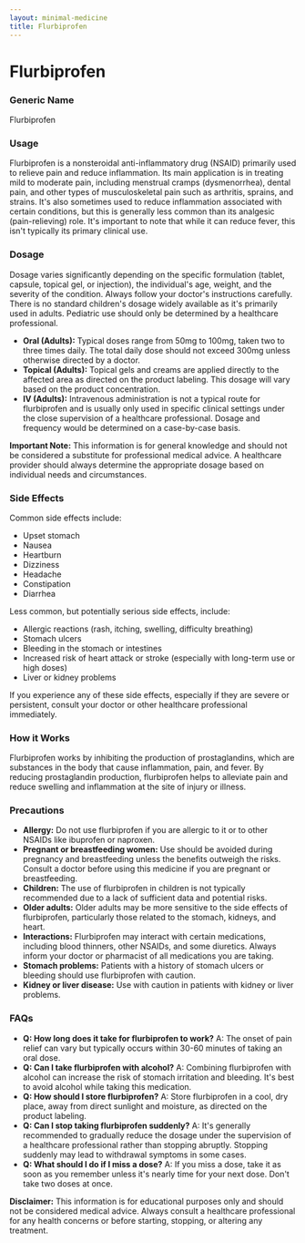 ```yaml
---
layout: minimal-medicine
title: Flurbiprofen
---
```


# Flurbiprofen
### Generic Name
Flurbiprofen

### Usage
Flurbiprofen is a nonsteroidal anti-inflammatory drug (NSAID) primarily used to relieve pain and reduce inflammation.  Its main application is in treating mild to moderate pain, including menstrual cramps (dysmenorrhea), dental pain, and other types of musculoskeletal pain such as arthritis, sprains, and strains.  It's also sometimes used to reduce inflammation associated with certain conditions, but this is generally less common than its analgesic (pain-relieving) role.  It's important to note that while it can reduce fever, this isn't typically its primary clinical use.


### Dosage
Dosage varies significantly depending on the specific formulation (tablet, capsule, topical gel, or injection), the individual's age, weight, and the severity of the condition.  Always follow your doctor's instructions carefully.  There is no standard children's dosage widely available as it's primarily used in adults.  Pediatric use should only be determined by a healthcare professional.

* **Oral (Adults):**  Typical doses range from 50mg to 100mg, taken two to three times daily.  The total daily dose should not exceed 300mg unless otherwise directed by a doctor.
* **Topical (Adults):**  Topical gels and creams are applied directly to the affected area as directed on the product labeling.  This dosage will vary based on the product concentration.
* **IV (Adults):** Intravenous administration is not a typical route for flurbiprofen and is usually only used in specific clinical settings under the close supervision of a healthcare professional. Dosage and frequency would be determined on a case-by-case basis.

**Important Note:**  This information is for general knowledge and should not be considered a substitute for professional medical advice.  A healthcare provider should always determine the appropriate dosage based on individual needs and circumstances.


### Side Effects
Common side effects include:

* Upset stomach
* Nausea
* Heartburn
* Dizziness
* Headache
* Constipation
* Diarrhea

Less common, but potentially serious side effects, include:

* Allergic reactions (rash, itching, swelling, difficulty breathing)
* Stomach ulcers
* Bleeding in the stomach or intestines
* Increased risk of heart attack or stroke (especially with long-term use or high doses)
* Liver or kidney problems


If you experience any of these side effects, especially if they are severe or persistent, consult your doctor or other healthcare professional immediately.


### How it Works
Flurbiprofen works by inhibiting the production of prostaglandins, which are substances in the body that cause inflammation, pain, and fever.  By reducing prostaglandin production, flurbiprofen helps to alleviate pain and reduce swelling and inflammation at the site of injury or illness.


### Precautions
* **Allergy:** Do not use flurbiprofen if you are allergic to it or to other NSAIDs like ibuprofen or naproxen.
* **Pregnant or breastfeeding women:** Use should be avoided during pregnancy and breastfeeding unless the benefits outweigh the risks. Consult a doctor before using this medicine if you are pregnant or breastfeeding.
* **Children:**  The use of flurbiprofen in children is not typically recommended due to a lack of sufficient data and potential risks.
* **Older adults:** Older adults may be more sensitive to the side effects of flurbiprofen, particularly those related to the stomach, kidneys, and heart.
* **Interactions:** Flurbiprofen may interact with certain medications, including blood thinners, other NSAIDs, and some diuretics. Always inform your doctor or pharmacist of all medications you are taking.
* **Stomach problems:** Patients with a history of stomach ulcers or bleeding should use flurbiprofen with caution.
* **Kidney or liver disease:**  Use with caution in patients with kidney or liver problems.

### FAQs
* **Q: How long does it take for flurbiprofen to work?**  A: The onset of pain relief can vary but typically occurs within 30-60 minutes of taking an oral dose.
* **Q: Can I take flurbiprofen with alcohol?** A: Combining flurbiprofen with alcohol can increase the risk of stomach irritation and bleeding. It's best to avoid alcohol while taking this medication.
* **Q: How should I store flurbiprofen?** A: Store flurbiprofen in a cool, dry place, away from direct sunlight and moisture, as directed on the product labeling.
* **Q: Can I stop taking flurbiprofen suddenly?** A: It's generally recommended to gradually reduce the dosage under the supervision of a healthcare professional rather than stopping abruptly.  Stopping suddenly may lead to withdrawal symptoms in some cases.
* **Q: What should I do if I miss a dose?** A: If you miss a dose, take it as soon as you remember unless it's nearly time for your next dose. Don't take two doses at once.


**Disclaimer:** This information is for educational purposes only and should not be considered medical advice. Always consult a healthcare professional for any health concerns or before starting, stopping, or altering any treatment.
